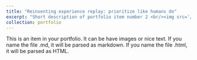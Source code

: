 ```yaml
---
title: "Reinventing experience replay: prioritize like humans do"
excerpt: "Short description of portfolio item number 2 <br/><img src='/images/exp-replay.png' style='width: 500px'>"
collection: portfolio
---
```


This is an item in your portfolio. It can be have images or nice text. If you name the file .md, it will be parsed as markdown. If you name the file .html, it will be parsed as HTML.
